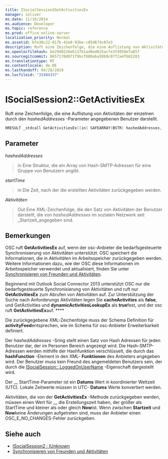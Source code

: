 ```yaml
---
title: ISocialSession2GetActivitiesEx
manager: soliver
ms.date: 11/16/2014
ms.audience: Developer
ms.topic: reference
ms.prod: office-online-server
localization_priority: Normal
ms.assetid: bfe30c22-017b-42e0-93be-c85d674c07e3
description: Ruft eine Zeichenfolge, die eine Auflistung von Aktivitäten der einzelnen durch den hashedAddresses-Parameter angegebenen Benutzer darstellt.
ms.openlocfilehash: be29d0226eb137b1ad8ed025acfe3f4958efa85f
ms.sourcegitcommit: 8657170d071f9bcf680aba50b9c07f2a4fb82283
ms.translationtype: MT
ms.contentlocale: de-DE
ms.lasthandoff: 04/28/2019
ms.locfileid: "33404337"
---
```

# <a name="isocialsession2getactivitiesex"></a>ISocialSession2::GetActivitiesEx

Ruft eine Zeichenfolge, die eine Auflistung von Aktivitäten der einzelnen durch den _hashedAddresses_ -Parameter angegebenen Benutzer darstellt. 
  
```cpp
HRESULT _stdcall GetActivitiesEx([in] SAFEARRAY(BSTR) hashedAddresses, [in] DATE startTime, [out, retval] BSTR *activities);
```

## <a name="parameters"></a>Parameter

_hashedAddresses_
  
> in Eine Struktur, die ein Array von Hash-SMTP-Adressen für eine Gruppe von Benutzern angibt.
    
_startTime_
  
> in Die Zeit, nach der die erstellten Aktivitäten zurückgegeben werden.
    
_Aktivitäten_
  
> Out Eine XML-Zeichenfolge, die den Satz von Aktivitäten der Benutzer darstellt, die von _hashedAddresses_ im sozialen Netzwerk seit _Startzeit_angegeben sind.
    
## <a name="remarks"></a>Bemerkungen

OSC ruft **GetActivitiesEx** auf, wenn der osc-Anbieter die bedarfsgesteuerte Synchronisierung von Aktivitäten unterstützt. OSC speichert die Informationen, die in _Aktivitäten_ im Arbeitsspeicher zurückgegeben werden. Weitere Informationen dazu, wie der OSC diese Informationen im Arbeitsspeicher verwendet und aktualisiert, finden Sie unter [Synchronisieren von Freunden und Aktivitäten](synchronizing-friends-and-activities.md).
  
Beginnend mit Outlook Social Connector 2013 unterstützt OSC nur die bedarfsgesteuerte Synchronisierung von Aktivitäten und ruft nur **GetActivitiesEx** zum Abrufen von Aktivitäten auf. Zur Unterstützung der Suche nach Anforderungs Aktivitäten legen Sie **cacheActivities** als **false**, und GetActivities und **dynamicActivitiesLookupEx** als **true**fest, und der osc ruft **GetActivitiesEx**auf. ****
  
Die zurückgegebene XML-Zeichenfolge muss der Schema Definition für **activityFeed**entsprechen, wie im Schema für osc-Anbieter Erweiterbarkeit definiert.
  
Der _hashedAddresses_ -Sring stellt einen Satz von Hash Adressen für jeden Benutzer dar, der im Personen Bereich angezeigt wird. Die Hash-SMTP-Adressen werden mithilfe der Hashfunktion verschlüsselt, die durch das **hashFunction** -Element in den XML- **Funktionen** des Anbieters angegeben wird. Der Benutzer muss kein Freund des angemeldeten Benutzers sein, der durch die [ISocialSession:: LoggedOnUserName](isocialsession-loggedonusername.md) -Eigenschaft dargestellt wird. 
  
Der __ StartTime-Parameter ist ein **Datums** Wert in koordinierter Weltzeit (UTC). Lokale Zeitwerte müssen in UTC- **Datums** Werte konvertiert werden. 
  
Aktivitäten, die von der **GetActivitiesEx** -Methode zurückgegeben werden, müssen einen Wert für __ die Erstellungszeit haben, der größer als StartTime und kleiner als oder gleich **Now**ist. Wenn zwischen **Startzeit** und **Now**keine Änderungen aufgetreten sind, muss der Anbieter einen OSC_E_NO_CHANGES-Fehler zurückgeben.
  
## <a name="see-also"></a>Siehe auch

- [ISocialSession2 : IUnknown](isocialsession2iunknown.md)
- [Synchronisieren von Freunden und Aktivitäten](synchronizing-friends-and-activities.md)

